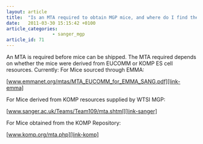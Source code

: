 ```yaml
---
layout: article
title:  "Is an MTA required to obtain MGP mice, and where do I find the right MTA?"
date:   2011-03-30 15:15:42 +0100
article_categories: 
                 - sanger_mgp
article_id: 71
---
```


An MTA is required before mice can be shipped. The MTA required depends on whether the mice were derived from EUCOMM or KOMP ES cell resources. Currently:
For Mice sourced through EMMA:

[www.emmanet.org/mtas/MTA_EUCOMM_for_EMMA_SANG.pdf][link-emma]

For Mice derived from KOMP resources supplied by WTSI MGP:

[www.sanger.ac.uk/Teams/Team109/mta.shtml][link-sanger]

For Mice obtained from the KOMP Repository:

[www.komp.org/mta.php][link-komp]

[link-emma]: www.emmanet.org/mtas/MTA_EUCOMM_for_EMMA_SANG.pdf
[link-sanger]: www.sanger.ac.uk/Teams/Team109/mta.shtml
[link-komp]: http://www.komp.org/mta.php